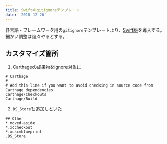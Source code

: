 ```yaml
---
title: Swiftのgitignoreテンプレート
date: '2018-12-26'
---
```


各言語・フレームワーク用の`gitignore`テンプレートより、[Swift版](https://github.com/github/gitignore/blob/master/Swift.gitignore)を導入する。細かい調整は追々やるとする。

## カスタマイズ箇所

1. Carthageの成果物をignore対象に

```
# Carthage
#
# Add this line if you want to avoid checking in source code from Carthage dependencies.
Carthage/Checkouts
Carthage/Build
```

2. `DS_Store`も追加しといた

```
## Other
*.moved-aside
*.xccheckout
*.xcscmblueprint
.DS_Store
```
